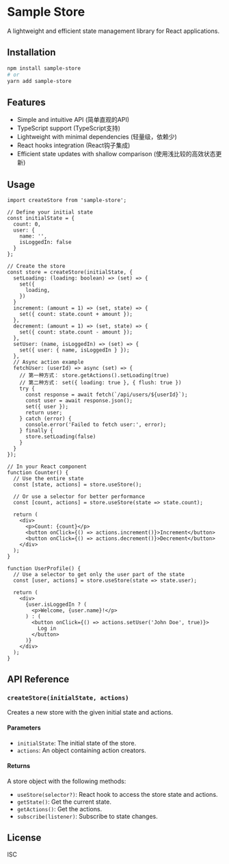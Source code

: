 # Sample Store

A lightweight and efficient state management library for React applications.

## Installation

```bash
npm install sample-store
# or
yarn add sample-store
```

## Features

- Simple and intuitive API (简单直观的API)
- TypeScript support (TypeScript支持)
- Lightweight with minimal dependencies (轻量级，依赖少)
- React hooks integration (React钩子集成)
- Efficient state updates with shallow comparison (使用浅比较的高效状态更新)

## Usage

```tsx
import createStore from 'sample-store';

// Define your initial state
const initialState = {
  count: 0,
  user: {
    name: '',
    isLoggedIn: false
  }
};

// Create the store
const store = createStore(initialState, {
  setLoading: (loading: boolean) => (set) => {
    set({
      loading,
    })
  }
  increment: (amount = 1) => (set, state) => {
    set({ count: state.count + amount });
  },
  decrement: (amount = 1) => (set, state) => {
    set({ count: state.count - amount });
  },
  setUser: (name, isLoggedIn) => (set) => {
    set({ user: { name, isLoggedIn } });
  },
  // Async action example
  fetchUser: (userId) => async (set) => {
    // 第一种方式： store.getActions().setLoading(true)
    // 第二种方式： set({ loading: true }, { flush: true })
    try {
      const response = await fetch(`/api/users/${userId}`);
      const user = await response.json();
      set({ user });
      return user;
    } catch (error) {
      console.error('Failed to fetch user:', error);
    } finally {
      store.setLoading(false)
    }
  }
});

// In your React component
function Counter() {
  // Use the entire state
  const [state, actions] = store.useStore();
  
  // Or use a selector for better performance
  const [count, actions] = store.useStore(state => state.count);
  
  return (
    <div>
      <p>Count: {count}</p>
      <button onClick={() => actions.increment()}>Increment</button>
      <button onClick={() => actions.decrement()}>Decrement</button>
    </div>
  );
}

function UserProfile() {
  // Use a selector to get only the user part of the state
  const [user, actions] = store.useStore(state => state.user);
  
  return (
    <div>
      {user.isLoggedIn ? (
        <p>Welcome, {user.name}!</p>
      ) : (
        <button onClick={() => actions.setUser('John Doe', true)}>
          Log in
        </button>
      )}
    </div>
  );
}
```

## API Reference

### `createStore(initialState, actions)`

Creates a new store with the given initial state and actions.

#### Parameters

- `initialState`: The initial state of the store.
- `actions`: An object containing action creators.

#### Returns

A store object with the following methods:

- `useStore(selector?)`: React hook to access the store state and actions.
- `getState()`: Get the current state.
- `getActions()`: Get the actions.
- `subscribe(listener)`: Subscribe to state changes.

## License

ISC